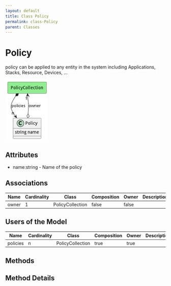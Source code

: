 ```yaml
---
layout: default
title: Class Policy
permalink: class-Policy
parent: Classes
---
```


# Policy

policy can be applied to any entity in the system including Applications, Stacks, Resource, Devices, ...

![Logical Diagram](./logical.png)

## Attributes

* name:string - Name of the policy


## Associations

| Name | Cardinality | Class | Composition | Owner | Description |
| --- | --- | --- | --- | --- | --- |
| owner | 1 | PolicyCollection | false | false |  |



## Users of the Model

| Name | Cardinality | Class | Composition | Owner | Description |
| --- | --- | --- | --- | --- | --- |
| policies | n | PolicyCollection | true | true |  |





## Methods


<h2>Method Details</h2>
    

